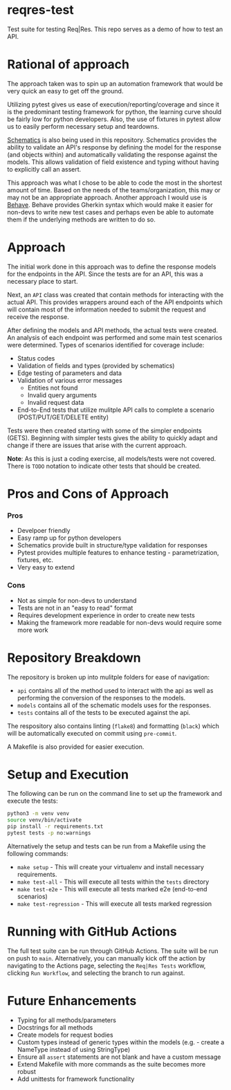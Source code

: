 # reqres-test
Test suite for testing Req|Res. This repo serves as a demo of how to test an API.

# Rational of approach
The approach taken was to spin up an automation framework that would be very quick an easy to get off the ground.

Utilizing pytest gives us ease of execution/reporting/coverage and since it is the predominant testing framework for python,
the learning curve should be fairly low for python developers. Also, the use of fixtures in pytest allow us to easily perform necessary
setup and teardowns.

[Schematics](https://schematics.readthedocs.io/en/latest/) is also being used in this repository. Schematics provides the ability to validate an
API's response by defining the model for the response (and objects within) and automatically validating the response
against the models. This allows validation of field existence and typing without having to explicitly call an assert.

This approach was what I chose to be able to code the most in the shortest amount of time. Based on the needs of the teams/organization, this may or may not be an appropriate approach.
Another approach I would use is [Behave](https://behave.readthedocs.io/en/stable/). Behave provides Gherkin syntax which would make it easier for non-devs to write new test cases and perhaps
even be able to automate them if the underlying methods are written to do so.

# Approach
The initial work done in this approach was to define the response models for the endpoints in the API. Since the tests are for an API, this was a necessary place to start.

Next, an `API` class was created that contain methods for interacting with the actual API. This provides wrappers around each of the API endpoints which will contain most of the
information needed to submit the request and receive the response.

After defining the models and API methods, the actual tests were created. An analysis of each endpoint was performed and some main test scenarios were determined.
Types of scenarios identified for coverage include:
- Status codes
- Validation of fields and types (provided by schematics)
- Edge testing of parameters and data
- Validation of various error messages
  - Entities not found
  - Invalid query arguments
  - Invalid request data
- End-to-End tests that utilize mulitple API calls to complete a scenario (POST/PUT/GET/DELETE entity)

Tests were then created starting with some of the simpler endpoints (GETS). Beginning with simpler tests gives the ability to quickly
adapt and change if there are issues that arise with the current approach.

**Note**: As this is just a coding exercise, all models/tests were not covered. There is `TODO` notation to indicate other tests that should be created.

# Pros and Cons of Approach
### Pros
- Develpoer friendly
- Easy ramp up for python developers
- Schematics provide built in structure/type validation for responses
- Pytest provides multiple features to enhance testing - parametrization, fixtures, etc.
- Very easy to extend

### Cons
- Not as simple for non-devs to understand
- Tests are not in an "easy to read" format
- Requires development experience in order to create new tests
- Making the framework more readable for non-devs would require some more work

# Repository Breakdown
The repository is broken up into mulitple folders for ease of navigation:
- `api` contains all of the method used to interact with the api as well as performing the conversion of the responses to the models.
- `models` contains all of the schematic models uses for the responses.
- `tests` contains all of the tests to be executed against the api.

The respository also contains linting (`flake8`) and formatting (`black`) which will be automatically executed on commit using `pre-commit`.

A Makefile is also provided for easier execution.

# Setup and Execution
The following can be run on the command line to set up the framework and execute the tests:
```bash
python3 -m venv venv
source venv/bin/activate
pip install -r requirements.txt
pytest tests -p no:warnings
```

Alternatively the setup and tests can be run from a Makefile using the following commands:
- `make setup` - This will create your virtualenv and install necessary requirements.
- `make test-all` - This will execute all tests within the `tests` directory
- `make test-e2e` - This will execute all tests marked e2e (end-to-end scenarios)
- `make test-regression` - This will execute all tests marked regression

# Running with GitHub Actions
The full test suite can be run through GitHub Actions. The suite will be run on push to `main`.
Alternatively, you can manually kick off the action by navigating to the Actions page, selecting the `Req|Res Tests` workflow, clicking
`Run Workflow`, and selecting the branch to run against.

# Future Enhancements
- Typing for all methods/parameters
- Docstrings for all methods
- Create models for request bodies
- Custom types instead of generic types within the models (e.g. - create a NameType instead of using StringType)
- Ensure all `assert` statements are not blank and have a custom message
- Extend Makefile with more commands as the suite becomes more robust
- Add unittests for framework functionality
